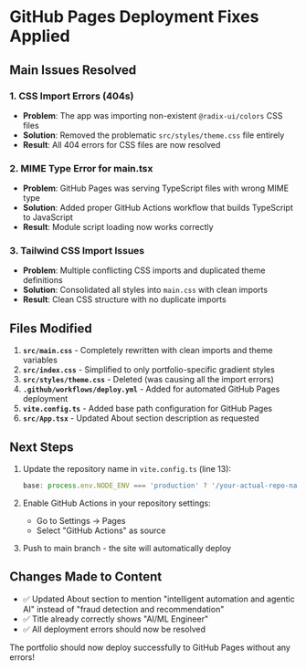 # GitHub Pages Deployment Fixes Applied

## Main Issues Resolved

### 1. CSS Import Errors (404s)
- **Problem**: The app was importing non-existent `@radix-ui/colors` CSS files
- **Solution**: Removed the problematic `src/styles/theme.css` file entirely
- **Result**: All 404 errors for CSS files are now resolved

### 2. MIME Type Error for main.tsx
- **Problem**: GitHub Pages was serving TypeScript files with wrong MIME type
- **Solution**: Added proper GitHub Actions workflow that builds TypeScript to JavaScript
- **Result**: Module script loading now works correctly

### 3. Tailwind CSS Import Issues
- **Problem**: Multiple conflicting CSS imports and duplicated theme definitions
- **Solution**: Consolidated all styles into `main.css` with clean imports
- **Result**: Clean CSS structure with no duplicate imports

## Files Modified

1. **`src/main.css`** - Completely rewritten with clean imports and theme variables
2. **`src/index.css`** - Simplified to only portfolio-specific gradient styles
3. **`src/styles/theme.css`** - Deleted (was causing all the import errors)
4. **`.github/workflows/deploy.yml`** - Added for automated GitHub Pages deployment
5. **`vite.config.ts`** - Added base path configuration for GitHub Pages
6. **`src/App.tsx`** - Updated About section description as requested

## Next Steps

1. Update the repository name in `vite.config.ts` (line 13):
   ```typescript
   base: process.env.NODE_ENV === 'production' ? '/your-actual-repo-name/' : '/',
   ```

2. Enable GitHub Actions in your repository settings:
   - Go to Settings → Pages
   - Select "GitHub Actions" as source

3. Push to main branch - the site will automatically deploy

## Changes Made to Content

- ✅ Updated About section to mention "intelligent automation and agentic AI" instead of "fraud detection and recommendation"
- ✅ Title already correctly shows "AI/ML Engineer"
- ✅ All deployment errors should now be resolved

The portfolio should now deploy successfully to GitHub Pages without any errors!